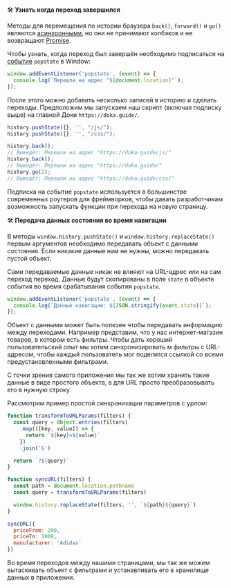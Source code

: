 🛠 **Узнать когда переход завершился**

Методы для перемещения по истории браузера `back()`, `forward()` и `go()` являются [асинхронными](/js/async-in-js), но они не принимают колбэков и не возвращают [Promise](/js/promise).

Чтобы узнать, когда переход был завершён необходимо подписаться на [событие](/js/events) `popstate` в Window:

```js
window.addEventListener('popstate', (event) => {
  console.log(`Перешли на адрес "${document.location}"`);
});
```

После этого можно добавить несколько записей в историю и сделать переходы. Предположим мы запускаем наш скрипт (включая подписку выше) на главной Доки `https://doka.guide/`.

```js
history.pushState({}, '', "/js/");
history.pushState({}, '', "/css/");

history.back();
// Выведёт: Перешли на адрес "https://doka.guide/js/"
history.back();
// Выведёт: Перешли на адрес "https://doka.guide/"
history.go(2);
// Выведёт: Перешли на адрес "https://doka.guide/css/"
```

Подписка на событие `popstate` используется в большинстве современных роутеров для фреймворков, чтобы давать разработчикам возможность запускать функции при перехода на новую страницу.

🛠 **Передача данных состояния во время навигации**

В методы `window.history.pushState()` и `window.history.replaceState()` первым аргументов необходимо передавать объект с данными состояния. Если никакие данные нам не нужны, можно передавать пустой объект.

Сами передаваемые данные никак не влияют на URL-адрес или на сам переход переход. Данные будут скопированы в поле `state` в объекте события во время срабатывания события `popstate`.

```js
window.addEventListener('popstate', (event) => {
  console.log(`Данные навигации: ${JSON.stringify(event.state)}`);
});
```

Объект с данными может быть полезен чтобы передавать информацию между переходами. Например представим, что у нас интернет-магазин товаров, в котором есть фильтры. Чтобы дать хороший пользовательский опыт мы хотим синхронизировать м фильтры с URL-адресом, чтобы каждый пользователь мог поделится ссылкой со всеми предустановленными фильтрами.

С точки зрения самого приложения мы так же хотим хранить такие данные в виде простого объекта, а для URL просто преобразовывать его в нужную строку.

Рассмотрим пример простой синхронизации параметров с урлом:

```js
function transformToURLParams(filters) {
  const query = Object.entries(filters)
    .map(([key, value]) => {
      return `${key}=${value}`
    })
    .join('&')

  return `?${query}`
}

function syncURL(filters) {
  const path = document.location.pathname
  const query = transformToURLParams(filters)

  window.history.replaceState(filters, '', `${path}${query}`)
}

syncURL({
  priceFrom: 200,
  priceTo: 1000,
  manufacturer: 'Adidas'
})
```

Во время переходов между нашими страницами, мы так же можем вытаскивать объект с фильтрами и устанавливать его в хранилище данных в приложении.
